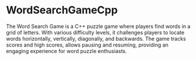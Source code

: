 # WordSearchGameCpp
The Word Search Game is a C++ puzzle game where players find words in a grid of letters. With various difficulty levels, it challenges players to locate words horizontally, vertically, diagonally, and backwards. The game tracks scores and high scores, allows pausing and resuming, providing an engaging experience for word puzzle enthusiasts.

